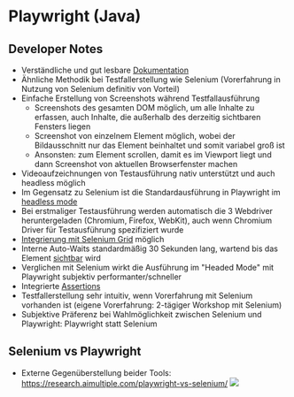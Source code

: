 # Playwright (Java)

## Developer Notes
- Verständliche und gut lesbare [Dokumentation](https://playwright.dev/java/docs/intro)
- Ähnliche Methodik bei Testfallerstellung wie Selenium (Vorerfahrung in Nutzung von Selenium definitiv von Vorteil)
- Einfache Erstellung von Screenshots während Testfallausführung
  - Screenshots des gesamten DOM möglich, um alle Inhalte zu erfassen, auch Inhalte, die außerhalb des derzeitig sichtbaren Fensters liegen
  - Screenshot von einzelnem Element möglich, wobei der Bildausschnitt nur das Element beinhaltet und somit variabel groß ist 
  - Ansonsten: zum Element scrollen, damit es im Viewport liegt und dann Screenshot von aktuellen Browserfenster machen
- Videoaufzeichnungen von Testausführung nativ unterstützt und auch headless möglich
- Im Gegensatz zu Selenium ist die Standardausführung in Playwright im [headless mode](https://playwright.dev/java/docs/debug#headed-mode)
- Bei erstmaliger Testausführung werden automatisch die 3 Webdriver heruntergeladen (Chromium, Firefox, WebKit), auch wenn Chromium Driver für Testausführung spezifiziert wurde
- [Integrierung mit Selenium Grid](https://playwright.dev/java/docs/selenium-grid#introduction) möglich
- Interne Auto-Waits standardmäßig 30 Sekunden lang, wartend bis das Element [sichtbar](https://playwright.dev/java/docs/actionability#visible) wird
- Verglichen mit Selenium wirkt die Ausführung im "Headed Mode" mit Playwright subjektiv performanter/schneller
- Integrierte [Assertions](https://playwright.dev/java/docs/test-assertions)
- Testfallerstellung sehr intuitiv, wenn Vorerfahrung mit Selenium vorhanden ist (eigene Vorerfahrung: 2-tägiger Workshop mit Selenium)
- Subjektive Präferenz bei Wahlmöglichkeit zwischen Selenium und Playwright: Playwright statt Selenium

## Selenium vs Playwright

- Externe Gegenüberstellung beider Tools: https://research.aimultiple.com/playwright-vs-selenium/ ![](https://images.surferseo.art/8ae3af47-c68e-4426-942e-82ad6d6b65d4.png)